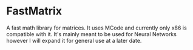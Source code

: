# FastMatrix
A fast math library for matrices.
It uses MCode and currently only x86 is compatible with it.
It's mainly meant to be used for Neural Networks however I will expand it for general use at a later date.
